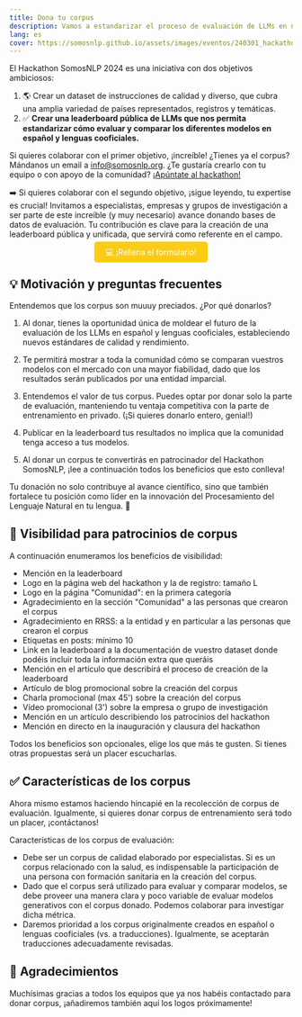 ```yaml
---
title: Dona tu corpus
description: Vamos a estandarizar el proceso de evaluación de LLMs en nuestras lenguas y necesitamos tu ayuda
lang: es
cover: https://somosnlp.github.io/assets/images/eventos/240301_hackathon.jpg
---
```


El Hackathon SomosNLP 2024 es una iniciativa con dos objetivos ambiciosos:
1. 🌎 Crear un dataset de instrucciones de calidad y diverso, que cubra una amplia variedad de países representados, registros y temáticas. 
2. ✅ **Crear una leaderboard pública de LLMs que nos permita estandarizar cómo evaluar y comparar los diferentes modelos en español y lenguas cooficiales.**

Si quieres colaborar con el primer objetivo, ¡increíble!
¿Tienes ya el corpus? Mándanos un email a info@somosnlp.org. ¿Te gustaría crearlo con tu equipo o con apoyo de la comunidad? [¡Apúntate al hackathon!](https://hackathonsomosnlp2024.eventbrite.com/?aff=w)

➡️ Si quieres colaborar con el segundo objetivo, ¡sigue leyendo, tu expertise es crucial! Invitamos a especialistas, empresas y grupos de investigación a ser parte de este increíble (y muy necesario) avance donando bases de datos de evaluación. Tu contribución es clave para la creación de una leaderboard pública y unificada, que servirá como referente en el campo.

<center><a href="https://forms.gle/c82mcSwNujNk4Pf48" target="_blank" style="background-color:#FACC15; color:white; padding:10px 20px; text-decoration:none; border-radius:5px;">💻 ¡Rellena el formulario!</a></center>


<!--
Diferentes tipos de datos

Como sabes, la clave de la IA reside en los datos. Como has visto, la iniciativa #Somos600M está centrada principalmente en la creación y recolección de bases de datos. Así que **tanto si tienes un maravilloso corpus como si tienes un montón de documentos, ¡seguro que puedes colaborar!**

Será un placer contar con tus datos si:
- No sabes lo que es un "corpus" pero tienes grandes cantidades de documentos que te gustaría publicar para que los modelos de lenguaje se expresen mejor en tu idioma (y que funcionen mejor para tus tareas del día a día), ¡contáctanos!
- Tienes una base de datos que te gustaría utilizar para automatizar tus tareas diarias, ¡apúntate al hackathon!
- Tienes un corpus de entrenamiento que te gustaría donar para que la siguiente generación de LLMs en español y lenguas cooficiales funcionen mejor para tu caso de uso, ¡dona tu corpus!
- Tienes un corpus de evaluación creado por especialistas y quieres participar en la creación de la primera leaderboard pública de LLMs en español, ¡dona tu corpus!

En cualquier caso, mándanos un correo a info@somosnlp.org o contáctanos por Discord, ¡te estamos esperando!
-->


## 💡 Motivación y preguntas frecuentes

Entendemos que los corpus son muuuy preciados. ¿Por qué donarlos?

1. Al donar, tienes la oportunidad única de moldear el futuro de la evaluación de los LLMs en español y lenguas cooficiales, estableciendo nuevos estándares de calidad y rendimiento.

2. Te permitirá mostrar a toda la comunidad cómo se comparan vuestros modelos con el mercado con una mayor fiabilidad, dado que los resultados serán publicados por una entidad imparcial.

3. Entendemos el valor de tus corpus. Puedes optar por donar solo la parte de evaluación, manteniendo tu ventaja competitiva con la parte de entrenamiento en privado. (¡Si quieres donarlo entero, genial!)

4. Publicar en la leaderboard tus resultados no implica que la comunidad tenga acceso a tus modelos.

5. Al donar un corpus te convertirás en patrocinador del Hackathon SomosNLP, ¡lee a continuación todos los beneficios que esto conlleva!

Tu donación no solo contribuye al avance científico, sino que también fortalece tu posición como líder en la innovación del Procesamiento del Lenguaje Natural en tu lengua. 💪

## 📸 Visibilidad para patrocinios de corpus

A continuación enumeramos los beneficios de visibilidad:
- Mención en la leaderboard
- Logo en la página web del hackathon y la de registro: tamaño L
- Logo en la página "Comunidad": en la primera categoría
- Agradecimiento en la sección "Comunidad" a las personas que crearon el corpus
- Agradecimiento en RRSS: a la entidad y en particular a las personas que crearon el corpus
- Etiquetas en posts: mínimo 10
- Link en la leaderboard a la documentación de vuestro dataset donde podéis incluir toda la información extra que queráis
- Mención en el artículo que describirá el proceso de creación de la leaderboard
- Artículo de blog promocional sobre la creación del corpus
- Charla promocional (max 45') sobre la creación del corpus
- Vídeo promocional (3') sobre la empresa o grupo de investigación
- Mención en un artículo describiendo los patrocinios del hackathon
- Mención en directo en la inauguración y clausura del hackathon

Todos los beneficios son opcionales, elige los que más te gusten. Si tienes otras propuestas será un placer escucharlas.

## ✅ Características de los corpus

Ahora mismo estamos haciendo hincapié en la recolección de corpus de evaluación. Igualmente, si quieres donar corpus de entrenamiento será todo un placer, ¡contáctanos!

Características de los corpus de evaluación: 
- Debe ser un corpus de calidad elaborado por especialistas. Si es un corpus relacionado con la salud, es indispensable la participación de una persona con formación sanitaria en la creación del corpus.
- Dado que el corpus será utilizado para evaluar y comparar modelos, se debe proveer una manera clara y poco variable de evaluar modelos generativos con el corpus donado. Podemos colaborar para investigar dicha métrica.
- Daremos prioridad a los corpus originalmente creados en español o lenguas cooficiales (vs. a traducciones). Igualmente, se aceptarán traducciones adecuadamente revisadas.

## 🙌 Agradecimientos

Muchísimas gracias a todos los equipos que ya nos habéis contactado para donar corpus, ¡añadiremos también aquí los logos próximamente!
